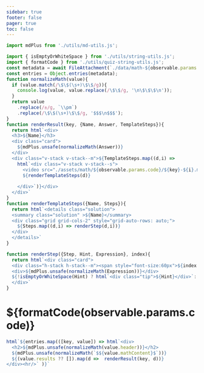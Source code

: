 ```yaml
---
sidebar: true
footer: false
pager: true
toc: false
---
```

<style>
  details.solution {
    display:flex;
    flex-direction:column;
    /* margin: 0 auto; */
    /* background: var(--theme-background-alt); */
    box-shadow: 0 .1rem 1rem -.5rem rgba(0,0,0,.4);
    /* border-radius: 5px; */
  
  }

  summary.solution {
    background: var(--theme-background-alt);
    border: solid 1px var(--theme-foreground-faintest);
    /* border-radius: 0.75rem; */
    padding: 1rem;
    /* margin: 1rem 0; */
    font: 14px var(--sans-serif);
  }

  details.solution[open]::details-content {
    border: solid 1px var(--theme-foreground-faintest);
    padding: 0.5rem;
  }

</style>
```js
import mdPlus from './utils/md-utils.js';

import { isEmptyOrWhiteSpace } from './utils/string-utils.js';
import { formatCode } from './utils/quiz-string-utils.js';
const metadata = await FileAttachment(`./data/math-${observable.params.code}.json`).json();
const entries = Object.entries(metadata);
function normalizeMath(value){
  if (value.match(/\$\$(\s+)\$\$/g)){
    console.log(value, value.replace(/\$\$/g, '\n\$\$\$\n'));
  }
  return value
    .replace(/±/g, `\\pm`)
    .replace(/\$\$(\s+)\$\$/g, '$$$\n$$$');
}
function renderResult(key, {Name, Answer, TemplateSteps}){
  return html`<div>
  <h3>${Name}</h3>
  <div class="card">
    ${mdPlus.unsafe(normalizeMath(Answer))}
  </div>
  <div class="v-stack v-stack--m">${TemplateSteps.map((d,i) => 
    html`<div class="v-stack v-stack--s">
      <video src="./assets/math/${observable.params.code}/${key}-${i}.mp4" autoplay playsinline muted controls></video>
      ${renderTemplateSteps(d)}
      
    </div>`)}</div>
  </div>`
}
function renderTemplateSteps({Name, Steps}){
  return html`<details class="solution">
  <summary class="solution" >${Name}</summary>
  <div class="grid grid-cols-2" style="grid-auto-rows: auto;">
    ${Steps.map((d,i) => renderStep(d,i))}
  </div>
  </details>`
}

function renderStep({Step, Hint, Expression}, index){
  return html`<div class="card">  
  <div class="h-stack h-stack--m"><span style="font-size:60px">${index + 1}</span>${mdPlus.unsafe(normalizeMath(Step))}</div>  
  <div>${mdPlus.unsafe(normalizeMath(Expression))}</div>
  ${!isEmptyOrWhiteSpace(Hint) ? html`<div class="tip">${Hint}</div>`:''}
  </div>`
}
```
# ${formatCode(observable.params.code)}

```js
html`${entries.map(([key, value]) => html`<div>
  <h2>${mdPlus.unsafe(normalizeMath(value.header))}</h2>
  ${mdPlus.unsafe(normalizeMath(`$${value.mathContent}$`))}
  ${(value.results ?? []).map(d =>  renderResult(key, d))}
</div><hr/>` )}`
```